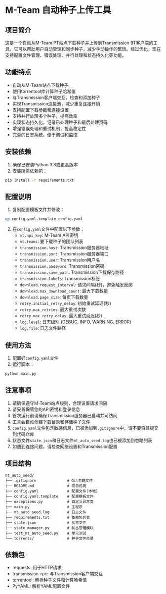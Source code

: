 # M-Team 自动种子上传工具

## 项目简介
这是一个自动从M-Team PT站点下载种子并上传到Transmission BT客户端的工具。它可以帮助用户自动管理和同步种子，减少手动操作的繁琐。经过优化，现在支持配置文件管理、错误处理、并行处理和状态持久化等功能。

## 功能特点
- 自动从M-Team站点下载种子
- 使用torrentool库计算种子哈希值
- 与Transmission客户端交互，检查和添加种子
- 实现Transmission连接池，减少重复连接开销
- 支持配置下载参数和连接设置
- 支持并行处理多个种子，提高效率
- 实现状态持久化，记录已处理种子和最后处理页码
- 增强错误处理和重试机制，提高稳定性
- 完善的日志系统，便于调试和监控

## 安装依赖
1. 确保已安装Python 3.8或更高版本
2. 安装所需依赖包：
```bash
pip install -r requirements.txt
```

## 配置说明
1. 复制配置模板文件并修改：
```bash
cp config.yaml.template config.yaml
```

2. 在`config.yaml`文件中配置以下参数：
   - `mt.api_key`: M-Team API密钥
   - `mt.teams`: 要下载种子的团队列表
   - `transmission.host`: Transmission服务器地址
   - `transmission.port`: Transmission服务器端口
   - `transmission.user`: Transmission用户名
   - `transmission.password`: Transmission密码
   - `transmission.save_path`: Transmission下载保存路径
   - `transmission.labels`: Transmission标签
   - `download.request_interval`: 请求间隔(秒)，避免触发反爬
   - `download.max_download_count`: 最大下载数量
   - `download.page_size`: 每页下载数量
   - `retry.initial_retry_delay`: 初始重试延迟(秒)
   - `retry.max_retries`: 最大重试次数
   - `retry.max_retry_delay`: 最大重试延迟(秒)
   - `log.level`: 日志级别 (DEBUG, INFO, WARNING, ERROR)
   - `log.file`: 日志文件路径

## 使用方法
1. 配置好`config.yaml`文件
2. 运行脚本：
```bash
python main.py
```

## 注意事项
1. 请确保遵守M-Team站点规则，合理设置请求间隔
2. 请妥善保管您的API密钥和登录信息
3. 首次运行前请确保Transmission服务器已启动并可访问
4. 工具会自动创建下载目录和存储种子文件
5. `config.yaml`文件包含敏感信息，已被添加到`.gitignore`中，请不要将其提交到代码仓库
6. 状态文件`state.json`和日志文件`mt_auto_seed.log`也已被添加到忽略列表
7. 如遇到连接问题，请检查网络设置和Transmission配置

## 项目结构
```
mt_auto_seed/
├── .gitignore              # Git忽略文件
├── README.md               # 项目说明
├── config.yaml             # 配置文件(本地)
├── config.yaml.template    # 配置模板文件
├── exceptions.py           # 自定义异常类
├── main.py                 # 主程序
├── mt_auto_seed.log        # 日志文件
├── requirements.txt        # 依赖包列表
├── state.json              # 状态文件
├── state_manager.py        # 状态管理模块
├── test_mt_auto_seed.py    # 单元测试
└── torrents/               # 种子文件目录
```

## 依赖包
- requests: 用于HTTP请求
- transmission-rpc: 与Transmission客户端交互
- torrentool: 解析种子文件和计算哈希值
- PyYAML: 解析YAML配置文件